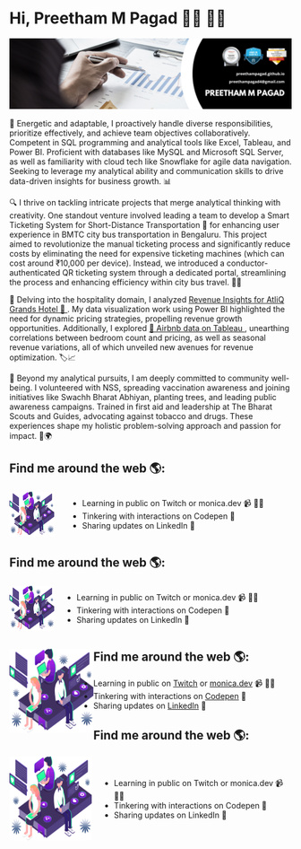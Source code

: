 # Hi, Preetham M Pagad 👋🏾 👨‍💻

<img src="https://github.com/Preethampagad/Preethampagad/blob/main/Images%20and%20Gifs/Banner.png">
<!--
**Preethampagad/Preethampagad** is a ✨ _special_ ✨ repository because its `README.md` (this file) appears on your GitHub profile.-->

<!-- Here are some ideas to get you started:

- 🔭 I’m currently working on ...
- 🌱 I’m currently learning ...
- 👯 I’m looking to collaborate on ...
- 🤔 I’m looking for help with ...
- 💬 Ask me about ...
- 📫 How to reach me: ...
- 😄 Pronouns: ...
- ⚡ Fun fact: ...  -->

🚀 Energetic and adaptable, I proactively handle diverse responsibilities, prioritize effectively, and achieve team objectives collaboratively. Competent in SQL programming and analytical tools like Excel, Tableau, and Power BI. Proficient with databases like MySQL and Microsoft SQL Server, as well as familiarity with cloud tech like Snowflake for agile data navigation. Seeking to leverage my analytical ability and communication skills to drive data-driven insights for business growth. 📊

🔍 I thrive on tackling intricate projects that merge analytical thinking with creativity. One standout venture involved leading a team to develop a Smart Ticketing System for Short-Distance Transportation 🚗 for enhancing user experience in BMTC city bus transportation in Bengaluru. This project aimed to revolutionize the manual ticketing process and significantly reduce costs by eliminating the need for expensive ticketing machines (which can cost around ₹10,000 per device). Instead, we introduced a conductor-authenticated QR ticketing system through a dedicated portal, streamlining the process and enhancing efficiency within city bus travel. 🎫🚌

🏨 Delving into the hospitality domain, I analyzed <a href="https://www.novypro.com/project/1682082403448x861651499756996400"> Revenue Insights for AtliQ Grands Hotel 🏨 </a>. My data visualization work using Power BI highlighted the need for dynamic pricing strategies, propelling revenue growth opportunities. Additionally, I explored <a href="https://www.novypro.com/project/1682082403448x861651499756996400"> 🏢 Airbnb data on Tableau </a>, unearthing correlations between bedroom count and pricing, as well as seasonal revenue variations, all of which unveiled new avenues for revenue optimization. 🏷️📈

🌱 Beyond my analytical pursuits, I am deeply committed to community well-being. I volunteered with NSS, spreading vaccination awareness and joining initiatives like Swachh Bharat Abhiyan, planting trees, and leading public awareness campaigns. Trained in first aid and leadership at The Bharat Scouts and Guides, advocating against tobacco and drugs. These experiences shape my holistic problem-solving approach and passion for impact. 👥🌍

## Find me around the web 🌎:
<div style="display: flex; align-items: center;">
  <a href="https://github.com/Preethampagad/Preethampagad/blob/main/Images%20and%20Gifs/Gif%20without%20background.gif">
    <img align="left" width="80" height="80" src="https://github.com/Preethampagad/Preethampagad/blob/main/Images%20and%20Gifs/Gif%20without%20background.gif">
  </a>
  <div style="margin-left: 30px;">
    <ul style="list-style-type: disc; padding-left: 20px;">
      <li>Learning in public on Twitch or monica.dev 📹 ✍🏾</li>
      <li>Tinkering with interactions on Codepen 🏓</li>
      <li>Sharing updates on LinkedIn 💼</li>
    </ul>
 </div>
</div>

## Find me around the web 🌎:
<div style="display: flex; align-items: center;">
  <a href="https://github.com/Preethampagad/Preethampagad/blob/main/Images%20and%20Gifs/Gif%20without%20background.gif">
    <img align="left" width="80" height="80" src="https://github.com/Preethampagad/Preethampagad/blob/main/Images%20and%20Gifs/Gif%20without%20background.gif">
  </a>
  <div style="margin-left: 20px;">
    <ul style="list-style-type: disc; padding-left: 20px;">
      <li>Learning in public on Twitch or monica.dev 📹 ✍🏾</li>
      <li>Tinkering with interactions on Codepen 🏓</li>
      <li>Sharing updates on LinkedIn 💼</li>
    </ul>
  </div>
</div>

## Find me around the web 🌎: <a href=" https://github.com/Preethampagad/Preethampagad/blob/main/Images%20and%20Gifs/Gif%20without%20background.gif"><img align="left" width="150" height="150" src="https://github.com/Preethampagad/Preethampagad/blob/main/Images%20and%20Gifs/Gif%20without%20background.gif"></a>
  - Learning in public on <a href="https://www.twitch.tv/blacktechdiva">Twitch</a> or <a href="https://www.monica.dev">monica.dev</a> 📹 ✍🏾
  - Tinkering with interactions on <a href="https://codepen.io/m0nica"> Codepen</a> 🏓
  - Sharing updates on <a href="https://www.linkedin.com/in/preethampagad/">LinkedIn</a> 💼

## Find me around the web 🌎:
<div style="display: flex; align-items: center;">
  <a href="https://github.com/Preethampagad/Preethampagad/blob/main/Images%20and%20Gifs/Web%20Gif.gif">
    <img align="left" width="150" height="150" src="https://github.com/Preethampagad/Preethampagad/blob/main/Images%20and%20Gifs/Web%20Gif.gif">
  </a>
  <div style="margin-left: 20px;">
    <ul style="list-style-type: disc; padding-left: 20px;">
      <li>Learning in public on Twitch or monica.dev 📹 ✍🏾</li>
      <li>Tinkering with interactions on Codepen 🏓</li>
      <li>Sharing updates on LinkedIn 💼</li>
    </ul>
  </div>
</div>

